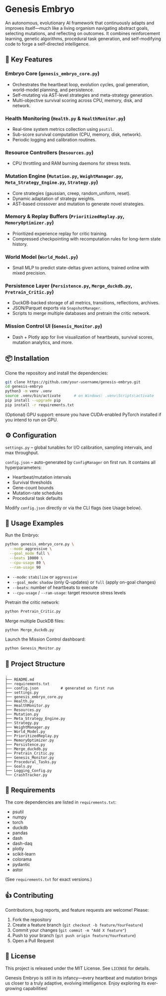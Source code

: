 # Genesis Embryo

An autonomous, evolutionary AI framework that continuously adapts and improves itself—much like a living organism navigating abstract goals, selecting mutations, and reflecting on outcomes. It combines reinforcement learning, genetic algorithms, procedural task generation, and self-modifying code to forge a self-directed intelligence.

## 🚀 Key Features

### Embryo Core (`genesis_embryo_core.py`)
- Orchestrates the heartbeat loop, evolution cycles, goal generation, world-model planning, and persistence.
- Self-mutating via AST-level strategies and meta-strategy generation.
- Multi-objective survival scoring across CPU, memory, disk, and network.

### Health Monitoring (`Health.py` & `HealthMonitor.py`)
- Real-time system metrics collection using `psutil`.
- Sub-score survival computation (CPU, memory, disk, network).
- Periodic logging and calibration routines.

### Resource Controllers (`Resources.py`)
- CPU throttling and RAM burning daemons for stress tests.

### Mutation Engine (`Mutation.py`, `WeightManager.py`, `Meta_Strategy_Engine.py`, `Strategy.py`)
- Core strategies (gaussian, creep, random_uniform, reset).
- Dynamic adaptation of strategy weights.
- AST-based crossover and mutation to generate novel strategies.

### Memory & Replay Buffers (`PrioritizedReplay.py`, `MemoryOptimizer.py`)
- Prioritized experience replay for critic training.
- Compressed checkpointing with recomputation rules for long-term state history.

### World Model (`World_Model.py`)
- Small MLP to predict state-deltas given actions, trained online with mixed precision.

### Persistence Layer (`Persistence.py`, `Merge_duckdb.py`, `Pretrain_Critic.py`)
- DuckDB-backed storage of all metrics, transitions, reflections, archives.
- JSON/Parquet exports via `SnapshotManager`.
- Scripts to merge multiple databases and pretrain the critic network.

### Mission Control UI (`Genesis_Monitor.py`)
- Dash + Plotly app for live visualization of heartbeats, survival scores, mutation analytics, and more.

## 📦 Installation

Clone the repository and install the dependencies:

```bash
git clone https://github.com/your-username/genesis-embryo.git
cd genesis-embryo
python3 -m venv .venv
source .venv/bin/activate      # on Windows: .venv\Scripts\activate
pip install --upgrade pip
pip install -r requirements.txt
```

(Optional) GPU support: ensure you have CUDA-enabled PyTorch installed if you intend to run on GPU.

## ⚙️ Configuration

`settings.py` – global tunables for I/O calibration, sampling intervals, and max throughput.

`config.json` – auto-generated by `ConfigManager` on first run. It contains all hyperparameters:

- Heartbeat/mutation intervals
- Survival thresholds
- Gene-count bounds
- Mutation-rate schedules
- Procedural task defaults

Modify `config.json` directly or via the CLI flags (see Usage below).

## 🎯 Usage Examples

Run the Embryo:

```bash
python genesis_embryo_core.py \
  --mode aggressive \
  --goal_mode full \
  --beats 10000 \
  --cpu-usage 80 \
  --ram-usage 90
```

- `--mode`: `stabilize` or `aggressive`
- `--goal_mode`: `shadow` (only Q-updates) or `full` (apply on-goal changes)
- `--beats`: number of heartbeats to execute
- `--cpu-usage` / `--ram-usage`: target resource stress levels

Pretrain the critic network:

```bash
python Pretrain_Critic.py
```

Merge multiple DuckDB files:

```bash
python Merge_duckdb.py
```

Launch the Mission Control dashboard:

```bash
python Genesis_Monitor.py
```

## 📁 Project Structure
```
.
├── README.md
├── requirements.txt
├── config.json          # generated on first run
├── settings.py
├── genesis_embryo_core.py
├── Health.py
├── HealthMonitor.py
├── Resources.py
├── Mutation.py
├── Meta_Strategy_Engine.py
├── Strategy.py
├── WeightManager.py
├── World_Model.py
├── PrioritizedReplay.py
├── MemoryOptimizer.py
├── Persistence.py
├── Merge_duckdb.py
├── Pretrain_Critic.py
├── Genesis_Monitor.py
├── Procedural_Tasks.py
├── Goals.py
├── Logging_Config.py
└── CrashTracker.py
```

## 📜 Requirements

The core dependencies are listed in `requirements.txt`:

- psutil
- numpy
- torch
- duckdb
- pandas
- dash
- dash-daq
- plotly
- scikit-learn
- colorama
- pydantic
- astor

(See `requirements.txt` for exact versions.)

## 👍 Contributing

Contributions, bug reports, and feature requests are welcome! Please:

1. Fork the repository
2. Create a feature branch (`git checkout -b feature/YourFeature`)
3. Commit your changes (`git commit -m "Add X feature"`)
4. Push to your branch (`git push origin feature/YourFeature`)
5. Open a Pull Request

## 📜 License

This project is released under the MIT License. See `LICENSE` for details.

Genesis Embryo is still in its infancy—every heartbeat and mutation brings us closer to a truly adaptive, evolving intelligence. Enjoy exploring its ever-growing capabilities!

